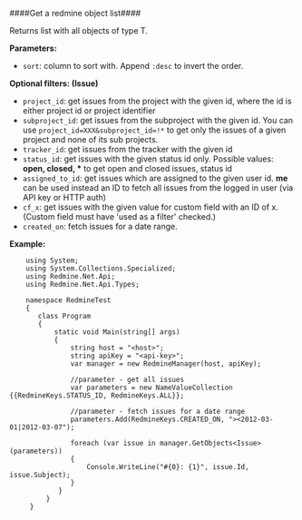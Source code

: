 ####Get a redmine object list####

Returns list with all objects of type T.

**Parameters:**

* `sort`: column to sort with. Append `:desc` to invert the order.

**Optional filters: (Issue)**

* `project_id`: get issues from the project with the given id, where the id is either project id or project identifier
* `subproject_id`: get issues from the subproject with the given id. You can use `project_id=XXX&subproject_id=!*` to get only the issues of a given project and none of its sub projects.
* `tracker_id`: get issues from the tracker with the given id
* `status_id`: get issues with the given status id only. Possible values: __open, closed, *__ to get open and closed issues, status id
* `assigned_to_id`: get issues which are assigned to the given user id. **me** can be used instead an ID to fetch all issues from the logged in user (via API key or HTTP auth)
* `cf_x`: get issues with the given value for custom field with an ID of x. (Custom field must have 'used as a filter' checked.)
* `created_on`: fetch issues for a date range.

**Example:**

```
    using System;
    using System.Collections.Specialized;
    using Redmine.Net.Api;
    using Redmine.Net.Api.Types;

    namespace RedmineTest
    {
       class Program
       {
           static void Main(string[] args)
           {
               string host = "<host>";
               string apiKey = "<api-key>";
               var manager = new RedmineManager(host, apiKey);

               //parameter - get all issues
               var parameters = new NameValueCollection {{RedmineKeys.STATUS_ID, RedmineKeys.ALL}};

               //parameter - fetch issues for a date range
               parameters.Add(RedmineKeys.CREATED_ON, "><2012-03-01|2012-03-07");

               foreach (var issue in manager.GetObjects<Issue>(parameters))
               {
                   Console.WriteLine("#{0}: {1}", issue.Id, issue.Subject);
               }
            }
         }
     }
```
